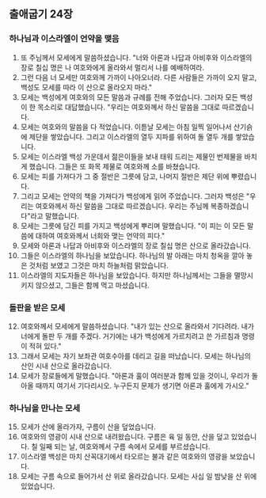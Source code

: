 ## 출애굽기 24장

### 하나님과 이스라엘이 언약을 맺음
1. 또 주님께서 모세에게 말씀하셨습니다. "너와 아론과 나답과 아비후와 이스라엘의 장로 칠십 명은 나 여호와에게 올라와서 멀리서 나를 예배하여라.
2. 그런 다음 너 모세만 여호와께 가까이 나아오너라. 다른 사람들은 가까이 오지 말고, 백성도 모세를 따라 이 산으로 올라오지 마라."
3. 모세는 백성에게 여호와의 모든 말씀과 규례를 전해 주었습니다. 그러자 모든 백성이 한 목소리로 대답했습니다. "우리는 여호와께서 하신 말씀을 그대로 따르겠습니다.
4. 모세는 여호와의 말씀을 다 적었습니다. 이튿날 모세는 아침 일찍 일어나서 산기슭에 제단을 쌓았습니다. 그리고 이스라엘의 열두 지파를 위하여 돌 열두 개를 쌓았습니다.
5. 모세는 이스라엘 백성 가운데서 젊은이들을 보내 태워 드리는 제물인 번제물을 바치게 했습니다. 그들은 또 화목 제물로 여호와께 소를 바쳤습니다.
6. 모세는 피를 가져다가 그 중 절반은 그릇에 담고, 나머지 절반은 제단 위에 뿌렸습니다.
7. 그리고 모세는 언약의 책을 가져다가 백성에게 읽어 주었습니다. 그러자 백성은 "우리는 여호와께서 하신 말씀을 그대로 따르겠습니다. 우리는 주님께 복종하겠습니다"라고 말했습니다.
8. 모세는 그릇에 담긴 피를 가지고 백성에게 뿌리며 말했습니다. "이 피는 이 모든 말씀에 대하여 여호와께서 너희와 맺는 언약의 피다."
9. 모세와 아론과 나답과 아비후와 이스라엘의 장로 칠십 명은 산으로 올라갔습니다.
10. 그들은 이스라엘의 하나님을 보았습니다. 하나님의 발 아래는 마치 청옥을 깔아 놓은 것처럼 보였고 그것은 마치 하늘처럼 맑았습니다.
11. 이스라엘의 지도자들은 하나님을 보았습니다. 하지만 하나님께서는 그들을 멸망시키지 않으셨고, 그들은 함께 먹고 마셨습니다.
### 돌판을 받은 모세
12. 여호와께서 모세에게 말씀하셨습니다. "내가 있는 산으로 올라와서 기다려라. 내가 너에게 돌판 두 개를 주겠다. 거기에는 내가 백성에게 가르치려고 쓴 가르침과 명령이 적혀 있다."
13. 그래서 모세는 자기 보좌관 여호수아를 데리고 길을 떠났습니다. 모세는 하나님의 산인 시내 산으로 올라갔습니다.
14. 모세가 장로들에게 말했습니다. "아론과 훌이 여러분과 함께 있을 것이니, 우리가 돌아올 때까지 여기서 기다리시오. 누구든지 문제가 생기면 아론과 훌에게 가시오."
### 하나님을 만나는 모세
15. 모세가 산에 올라가자, 구름이 산을 덮었습니다.
16. 여호와의 영광이 시내 산으로 내려왔습니다. 구름은 육 일 동안, 산을 덮고 있었습니다. 칠 일째 되는 날, 여호와께서 구름 속에서 모세를 부르셨습니다.
17. 이스라엘 백성은 마치 산꼭대기에서 타오르는 불과 같은 여호와의 영광을 보았습니다.
18. 모세는 구름 속으로 들어가서 산 위로 올라갔습니다. 모세는 사십 일 밤낮을 산 위에 있었습니다.